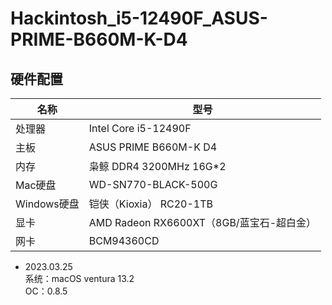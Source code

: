 # Hackintosh_i5-12490F_ASUS-PRIME-B660M-K-D4
## 硬件配置
| 名称 | 型号 |
| ---- | ---- |
| 处理器 | Intel Core i5-12490F
| 主板 | ASUS PRIME B660M-K D4 
| 内存 | 枭鲸 DDR4 3200MHz 16G*2
| Mac硬盘 | WD-SN770-BLACK-500G
| Windows硬盘 | 铠侠（Kioxia） RC20-1TB
| 显卡 | AMD Radeon RX6600XT（8GB/蓝宝石-超白金）
| 网卡 | BCM94360CD


- 2023.03.25<br> 
系统：macOS ventura 13.2 <br> 
OC：0.8.5

